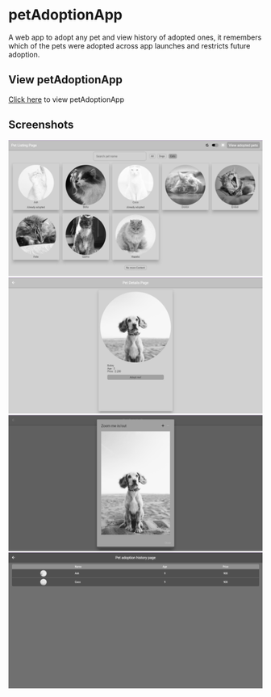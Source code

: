 # petAdoptionApp

A web app to adopt any pet and view history of adopted ones, it remembers which of the pets were adopted across app launches and restricts future adoption.

## View petAdoptionApp

<p>
  <a href="https://petadoptionapp-8af03.web.app/">Click here</a> to view petAdoptionApp
</p>

## Screenshots

![petAfterAdoptedPage](screenshots/petAfterAdoptedPage.png)
![petDetailsPage](screenshots/petDetailsPage.png)
![petZoomInOutPopUp](screenshots/petZoomInOutPopUp.png)
![petAdoptedHistoryPage](screenshots/petAdoptedHistoryPage.png)




